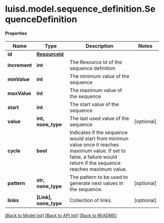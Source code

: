 # luisd.model.sequence_definition.SequenceDefinition

#### Properties
Name | Type | Description | Notes
------------ | ------------- | ------------- | -------------
**id** | [**ResourceId**](ResourceId.md) |  | 
**increment** | **int** | The Resource Id of the sequence definition | 
**minValue** | **int** | The minimum value of the sequence | 
**maxValue** | **int** | The maximum value of the sequence | 
**start** | **int** | The start value of the sequence | 
**value** | **int, none_type** | The last used value of the sequence | [optional] 
**cycle** | **bool** | Indicates if the sequence would start from minimun value once it reaches maximum value. If set to false, a failure would return if the sequence reaches maximum value. | 
**pattern** | **str, none_type** | The pattern to be used to generate next values in the sequence. | [optional] 
**links** | **[Link], none_type** | Collection of links. | [optional] 

[[Back to Model list]](../../README.md#documentation-for-models) [[Back to API list]](../../README.md#documentation-for-api-endpoints) [[Back to README]](../../README.md)

